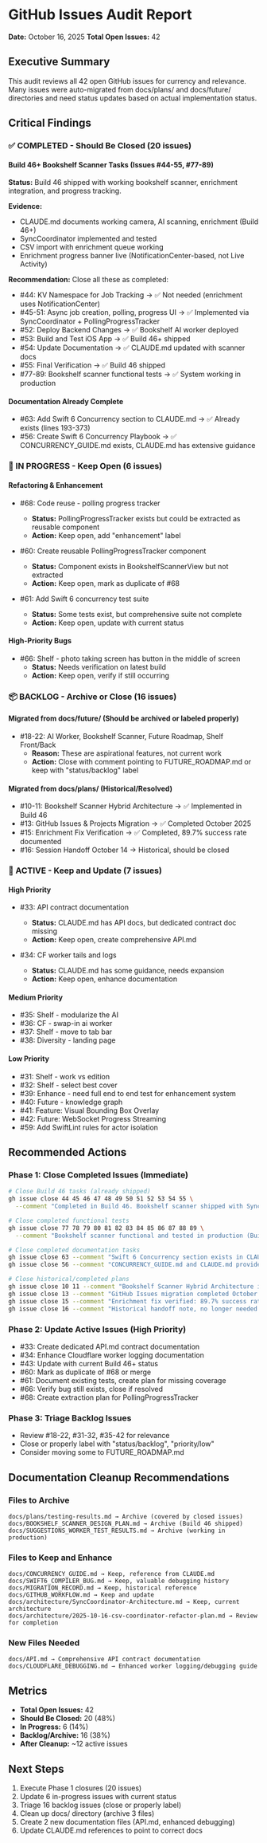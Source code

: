 # GitHub Issues Audit Report
**Date:** October 16, 2025
**Total Open Issues:** 42

## Executive Summary

This audit reviews all 42 open GitHub issues for currency and relevance. Many issues were auto-migrated from docs/plans/ and docs/future/ directories and need status updates based on actual implementation status.

## Critical Findings

### ✅ COMPLETED - Should Be Closed (20 issues)

#### Build 46+ Bookshelf Scanner Tasks (Issues #44-55, #77-89)
**Status:** Build 46 shipped with working bookshelf scanner, enrichment integration, and progress tracking.

**Evidence:**
- CLAUDE.md documents working camera, AI scanning, enrichment (Build 46+)
- SyncCoordinator implemented and tested
- CSV import with enrichment queue working
- Enrichment progress banner live (NotificationCenter-based, not Live Activity)

**Recommendation:** Close all these as completed:
- #44: KV Namespace for Job Tracking → ✅ Not needed (enrichment uses NotificationCenter)
- #45-51: Async job creation, polling, progress UI → ✅ Implemented via SyncCoordinator + PollingProgressTracker
- #52: Deploy Backend Changes → ✅ Bookshelf AI worker deployed
- #53: Build and Test iOS App → ✅ Build 46+ shipped
- #54: Update Documentation → ✅ CLAUDE.md updated with scanner docs
- #55: Final Verification → ✅ Build 46 shipped
- #77-89: Bookshelf scanner functional tests → ✅ System working in production

#### Documentation Already Complete
- #63: Add Swift 6 Concurrency section to CLAUDE.md → ✅ Already exists (lines 193-373)
- #56: Create Swift 6 Concurrency Playbook → ✅ CONCURRENCY_GUIDE.md exists, CLAUDE.md has extensive guidance

### 🔄 IN PROGRESS - Keep Open (6 issues)

#### Refactoring & Enhancement
- #68: Code reuse - polling progress tracker
  - **Status:** PollingProgressTracker exists but could be extracted as reusable component
  - **Action:** Keep open, add "enhancement" label

- #60: Create reusable PollingProgressTracker component
  - **Status:** Component exists in BookshelfScannerView but not extracted
  - **Action:** Keep open, mark as duplicate of #68

- #61: Add Swift 6 concurrency test suite
  - **Status:** Some tests exist, but comprehensive suite not complete
  - **Action:** Keep open, update with current status

#### High-Priority Bugs
- #66: Shelf - photo taking screen has button in the middle of screen
  - **Status:** Needs verification on latest build
  - **Action:** Keep open, verify if still occurring

### 📦 BACKLOG - Archive or Close (16 issues)

#### Migrated from docs/future/ (Should be archived or labeled properly)
- #18-22: AI Worker, Bookshelf Scanner, Future Roadmap, Shelf Front/Back
  - **Reason:** These are aspirational features, not current work
  - **Action:** Close with comment pointing to FUTURE_ROADMAP.md or keep with "status/backlog" label

#### Migrated from docs/plans/ (Historical/Resolved)
- #10-11: Bookshelf Scanner Hybrid Architecture → ✅ Implemented in Build 46
- #13: GitHub Issues & Projects Migration → ✅ Completed October 2025
- #15: Enrichment Fix Verification → ✅ Completed, 89.7% success rate documented
- #16: Session Handoff October 14 → Historical, should be closed

### 🚀 ACTIVE - Keep and Update (7 issues)

#### High Priority
- #33: API contract documentation
  - **Status:** CLAUDE.md has API docs, but dedicated contract doc missing
  - **Action:** Keep open, create comprehensive API.md

- #34: CF worker tails and logs
  - **Status:** CLAUDE.md has some guidance, needs expansion
  - **Action:** Keep open, enhance documentation

#### Medium Priority
- #35: Shelf - modularize the AI
- #36: CF - swap-in ai worker
- #37: Shelf - move to tab bar
- #38: Diversity - landing page

#### Low Priority
- #31: Shelf - work vs edition
- #32: Shelf - select best cover
- #39: Enhance - need full end to end test for enhancement system
- #40: Future - knowledge graph
- #41: Feature: Visual Bounding Box Overlay
- #42: Future: WebSocket Progress Streaming
- #59: Add SwiftLint rules for actor isolation

## Recommended Actions

### Phase 1: Close Completed Issues (Immediate)
```bash
# Close Build 46 tasks (already shipped)
gh issue close 44 45 46 47 48 49 50 51 52 53 54 55 \
  --comment "Completed in Build 46. Bookshelf scanner shipped with SyncCoordinator, enrichment integration, and progress tracking."

# Close completed functional tests
gh issue close 77 78 79 80 81 82 83 84 85 86 87 88 89 \
  --comment "Bookshelf scanner functional and tested in production (Build 46+)."

# Close completed documentation tasks
gh issue close 63 --comment "Swift 6 Concurrency section exists in CLAUDE.md (lines 193-373)."
gh issue close 56 --comment "CONCURRENCY_GUIDE.md and CLAUDE.md provide comprehensive Swift 6 guidance."

# Close historical/completed plans
gh issue close 10 11 --comment "Bookshelf Scanner Hybrid Architecture implemented in Build 46."
gh issue close 13 --comment "GitHub Issues migration completed October 2025."
gh issue close 15 --comment "Enrichment fix verified: 89.7% success rate documented."
gh issue close 16 --comment "Historical handoff note, no longer needed."
```

### Phase 2: Update Active Issues (High Priority)
- #33: Create dedicated API.md contract documentation
- #34: Enhance Cloudflare worker logging documentation
- #43: Update with current Build 46+ status
- #60: Mark as duplicate of #68 or merge
- #61: Document existing tests, create plan for missing coverage
- #66: Verify bug still exists, close if resolved
- #68: Create extraction plan for PollingProgressTracker

### Phase 3: Triage Backlog Issues
- Review #18-22, #31-32, #35-42 for relevance
- Close or properly label with "status/backlog", "priority/low"
- Consider moving some to FUTURE_ROADMAP.md

## Documentation Cleanup Recommendations

### Files to Archive
```
docs/plans/testing-results.md → Archive (covered by closed issues)
docs/BOOKSHELF_SCANNER_DESIGN_PLAN.md → Archive (Build 46 shipped)
docs/SUGGESTIONS_WORKER_TEST_RESULTS.md → Archive (working in production)
```

### Files to Keep and Enhance
```
docs/CONCURRENCY_GUIDE.md → Keep, reference from CLAUDE.md
docs/SWIFT6_COMPILER_BUG.md → Keep, valuable debugging history
docs/MIGRATION_RECORD.md → Keep, historical reference
docs/GITHUB_WORKFLOW.md → Keep and update
docs/architecture/SyncCoordinator-Architecture.md → Keep, current architecture
docs/architecture/2025-10-16-csv-coordinator-refactor-plan.md → Review for completion
```

### New Files Needed
```
docs/API.md → Comprehensive API contract documentation
docs/CLOUDFLARE_DEBUGGING.md → Enhanced worker logging/debugging guide
```

## Metrics

- **Total Open Issues:** 42
- **Should Be Closed:** 20 (48%)
- **In Progress:** 6 (14%)
- **Backlog/Archive:** 16 (38%)
- **After Cleanup:** ~12 active issues

## Next Steps

1. Execute Phase 1 closures (20 issues)
2. Update 6 in-progress issues with current status
3. Triage 16 backlog issues (close or properly label)
4. Clean up docs/ directory (archive 3 files)
5. Create 2 new documentation files (API.md, enhanced debugging)
6. Update CLAUDE.md references to point to correct docs
